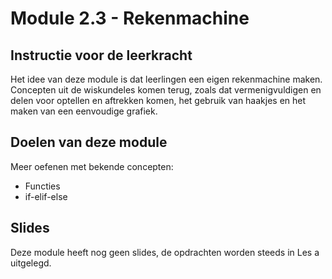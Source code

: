 # Module 2.3 - Rekenmachine

## Instructie voor de leerkracht

Het idee van deze module is dat leerlingen een eigen rekenmachine maken. Concepten uit de wiskundeles komen terug, zoals dat vermenigvuldigen en delen voor optellen en aftrekken komen, het gebruik van haakjes en het maken van een eenvoudige grafiek.

## Doelen van deze module

Meer oefenen met bekende concepten:

* Functies
* if-elif-else



## Slides

Deze module heeft nog geen slides, de opdrachten worden steeds in Les a uitgelegd.

